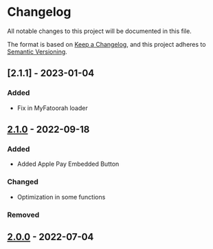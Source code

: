 # Changelog
All notable changes to this project will be documented in this file.

The format is based on [Keep a Changelog](https://keepachangelog.com/en/1.0.0/), and this project adheres to [Semantic Versioning](https://semver.org/spec/v2.0.0.html).

## [2.1.1] - 2023-01-04
### Added
- Fix in MyFatoorah loader

## [2.1.0] - 2022-09-18
### Added
- Added Apple Pay Embedded Button

### Changed
- Optimization in some functions

### Removed

## [2.0.0] - 2022-07-04
[2.1.0]: https://dev.azure.com/myfatoorahsc/Public-Repo/_git/Library?version=GT2.1.0
[2.0.0]: https://dev.azure.com/myfatoorahsc/Public-Repo/_git/Library?version=GT2.0.0
